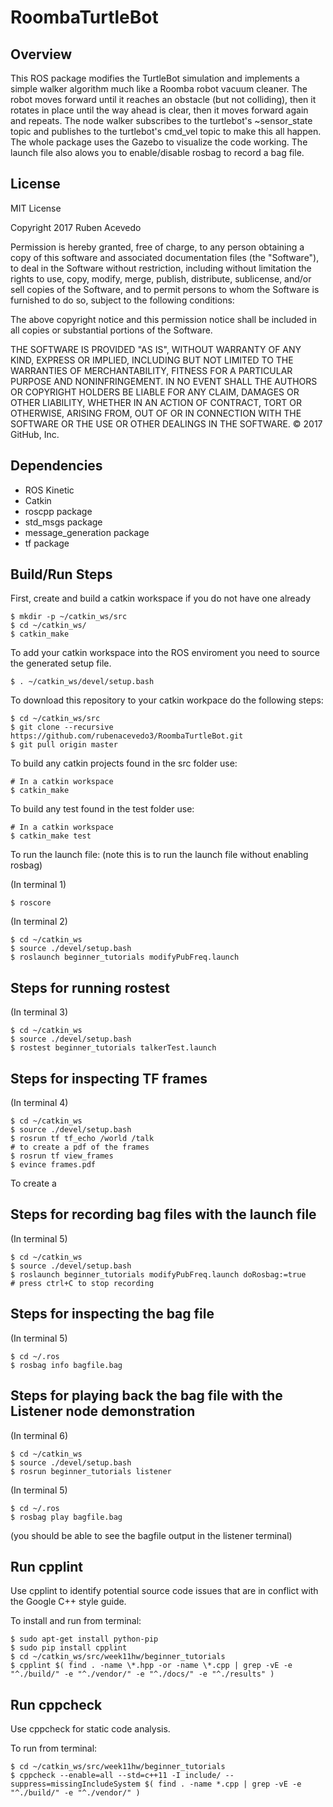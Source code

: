 # RoombaTurtleBot

## Overview

This ROS package modifies the TurtleBot simulation and implements a simple walker algorithm much like a Roomba robot vacuum cleaner. The robot moves forward until it reaches an obstacle (but not colliding), then it rotates in place until the way ahead is clear, then it moves forward again and repeats. The node walker subscribes to the turtlebot's ~sensor_state topic and publishes to the turtlebot's cmd_vel topic to make this all happen. The whole package uses the Gazebo to visualize the code working. The launch file also alows you to enable/disable rosbag to record a bag file.  

## License

MIT License

Copyright 2017 Ruben Acevedo 

Permission is hereby granted, free of charge, to any person obtaining a copy of this software and associated documentation files (the "Software"), to deal in the Software without restriction, including without limitation the rights to use, copy, modify, merge, publish, distribute, sublicense, and/or sell copies of the Software, and to permit persons to whom the Software is furnished to do so, subject to the following conditions:

The above copyright notice and this permission notice shall be included in all copies or substantial portions of the Software.

THE SOFTWARE IS PROVIDED "AS IS", WITHOUT WARRANTY OF ANY KIND, EXPRESS OR IMPLIED, INCLUDING BUT NOT LIMITED TO THE WARRANTIES OF MERCHANTABILITY, FITNESS FOR A PARTICULAR PURPOSE AND NONINFRINGEMENT. IN NO EVENT SHALL THE AUTHORS OR COPYRIGHT HOLDERS BE LIABLE FOR ANY CLAIM, DAMAGES OR OTHER LIABILITY, WHETHER IN AN ACTION OF CONTRACT, TORT OR OTHERWISE, ARISING FROM, OUT OF OR IN CONNECTION WITH THE SOFTWARE OR THE USE OR OTHER DEALINGS IN THE SOFTWARE.
© 2017 GitHub, Inc.

## Dependencies

* ROS Kinetic
* Catkin
* roscpp package
* std_msgs package
* message_generation package
* tf package

## Build/Run Steps

First, create and build a catkin workspace if you do not have one already

```
$ mkdir -p ~/catkin_ws/src
$ cd ~/catkin_ws/
$ catkin_make
```

To add your catkin workspace into the ROS enviroment you need to source the generated setup file.

```
$ . ~/catkin_ws/devel/setup.bash
```

To download this repository to your catkin workpace do the following steps:

```
$ cd ~/catkin_ws/src
$ git clone --recursive https://github.com/rubenacevedo3/RoombaTurtleBot.git
$ git pull origin master
```

To build any catkin projects found in the src folder use: 
```
# In a catkin workspace
$ catkin_make
```

To build any test found in the test folder use: 
```
# In a catkin workspace
$ catkin_make test
```

To run the launch file:
(note this is to run the launch file without enabling rosbag)

(In terminal 1)
```
$ roscore
```

(In terminal 2)
```
$ cd ~/catkin_ws
$ source ./devel/setup.bash
$ roslaunch beginner_tutorials modifyPubFreq.launch
```
## Steps for running rostest
(In terminal 3)
```
$ cd ~/catkin_ws
$ source ./devel/setup.bash
$ rostest beginner_tutorials talkerTest.launch
```
## Steps for inspecting TF frames

(In terminal 4)
```
$ cd ~/catkin_ws
$ source ./devel/setup.bash
$ rosrun tf tf_echo /world /talk
# to create a pdf of the frames
$ rosrun tf view_frames
$ evince frames.pdf
```
To create a 

## Steps for recording bag files with the launch file

(In terminal 5)
```
$ cd ~/catkin_ws
$ source ./devel/setup.bash
$ roslaunch beginner_tutorials modifyPubFreq.launch doRosbag:=true
# press ctrl+C to stop recording 
```
## Steps for inspecting the bag file

(In terminal 5)
```
$ cd ~/.ros
$ rosbag info bagfile.bag
```

## Steps for playing back the bag file with the Listener node demonstration

(In terminal 6)
```
$ cd ~/catkin_ws
$ source ./devel/setup.bash
$ rosrun beginner_tutorials listener 
```

(In terminal 5)
```
$ cd ~/.ros
$ rosbag play bagfile.bag
```
(you should be able to see the bagfile output in the listener terminal)

## Run cpplint 

Use cpplint to identify potential source code issues that are in conflict with the Google C++ style guide. 

To install and run from terminal:

```
$ sudo apt-get install python-pip
$ sudo pip install cpplint
$ cd ~/catkin_ws/src/week11hw/beginner_tutorials
$ cpplint $( find . -name \*.hpp -or -name \*.cpp | grep -vE -e "^./build/" -e "^./vendor/" -e "^./docs/" -e "^./results" )
```

## Run cppcheck 

Use cppcheck for static code analysis.

To run from terminal:

```
$ cd ~/catkin_ws/src/week11hw/beginner_tutorials
$ cppcheck --enable=all --std=c++11 -I include/ --suppress=missingIncludeSystem $( find . -name *.cpp | grep -vE -e "^./build/" -e "^./vendor/" )
```

